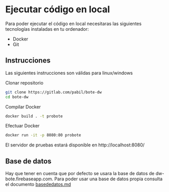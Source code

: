 # Ejecutar código en local

Para poder ejecutar el código en local necesitaras las siguientes tecnologías instaladas en tu ordenador:
- Docker
- Git


## Instrucciones 
Las siguientes instrucciones son válidas para linux/windows

Clonar repositorio
```bash
git clone https://gitlab.com/pabil/bote-dw
cd bote-dw
```

Compilar Docker

```bash
docker build . -t probote
```
Efectuar Docker
```bash
docker run -it -p 8080:80 probote
```

El servidor de pruebas estará disponible en http://localhost:8080/


## Base de datos

Hay que tener en cuenta que por defecto se usara la base de datos de dw-bote.firebaseapp.com. Para poder usar una base 
de datos propia consulta el documento [basededatos.md](basededatos.md)
